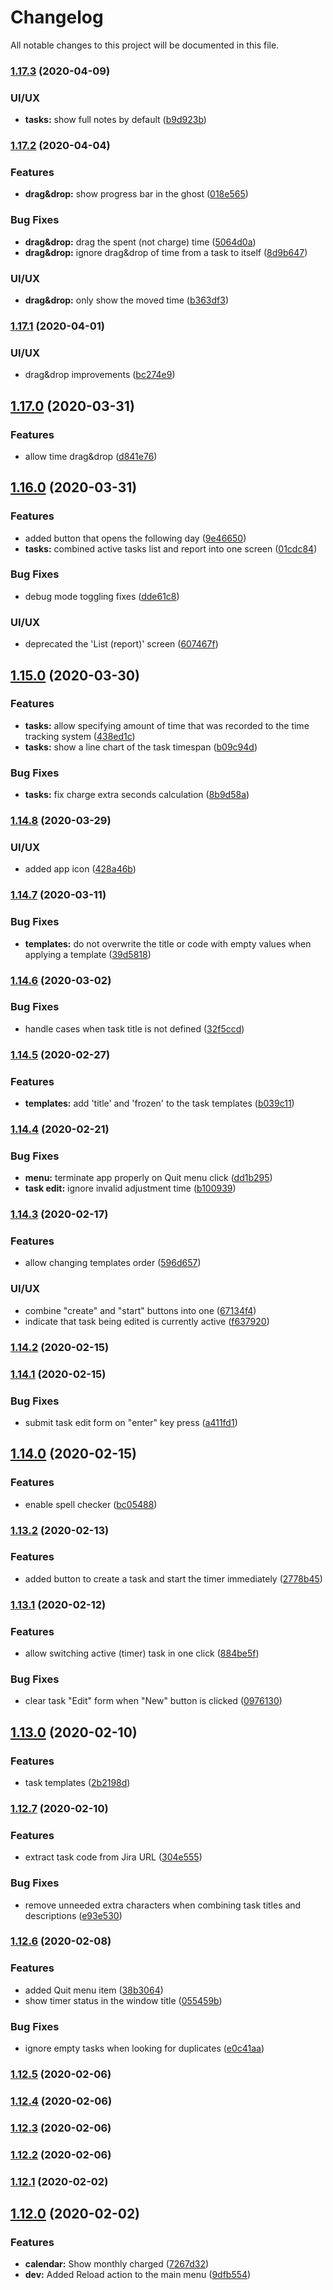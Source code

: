 # Changelog

All notable changes to this project will be documented in this file.

### [1.17.3](https://github.com/dmitrijs/WorkLogIfy/compare/v1.17.2...v1.17.3) (2020-04-09)


### UI/UX

* **tasks:** show full notes by default ([b9d923b](https://github.com/dmitrijs/WorkLogIfy/commit/b9d923ba3b248bf2ce3f1ca5286345793fb9c603))

### [1.17.2](https://github.com/dmitrijs/WorkLogIfy/compare/v1.17.1...v1.17.2) (2020-04-04)


### Features

* **drag&drop:** show progress bar in the ghost ([018e565](https://github.com/dmitrijs/WorkLogIfy/commit/018e565241a4c52ce2b376ade15b7b18ff71c82e))


### Bug Fixes

* **drag&drop:** drag the spent (not charge) time ([5064d0a](https://github.com/dmitrijs/WorkLogIfy/commit/5064d0af360063281f93dbdcdea3b3091684c229))
* **drag&drop:** ignore drag&drop of time from a task to itself ([8d9b647](https://github.com/dmitrijs/WorkLogIfy/commit/8d9b6473166d507801d0be7d254867f13d1f0a3c))


### UI/UX

* **drag&drop:** only show the moved time ([b363df3](https://github.com/dmitrijs/WorkLogIfy/commit/b363df3cb0989cac11b73ce5d8d2323401451362))

### [1.17.1](https://github.com/dmitrijs/WorkLogIfy/compare/v1.17.0...v1.17.1) (2020-04-01)


### UI/UX

* drag&drop improvements ([bc274e9](https://github.com/dmitrijs/WorkLogIfy/commit/bc274e9f12a15c396cd66dacbdab79ee2298203c))

## [1.17.0](https://github.com/dmitrijs/WorkLogIfy/compare/v1.16.0...v1.17.0) (2020-03-31)


### Features

* allow time drag&drop ([d841e76](https://github.com/dmitrijs/WorkLogIfy/commit/d841e761a890ed6556373634c3c7c25cf63859ca))

## [1.16.0](https://github.com/dmitrijs/WorkLogIfy/compare/v1.15.0...v1.16.0) (2020-03-31)


### Features

* added button that opens the following day ([9e46650](https://github.com/dmitrijs/WorkLogIfy/commit/9e46650fcc71b185813036f1df9258f379ded4b5))
* **tasks:** combined active tasks list and report into one screen ([01cdc84](https://github.com/dmitrijs/WorkLogIfy/commit/01cdc84aa67a7f6a9a58461309ec5351930a5f53))


### Bug Fixes

* debug mode toggling fixes ([dde61c8](https://github.com/dmitrijs/WorkLogIfy/commit/dde61c85ad6137c6fa6ba6de3314b8c70b38aa6a))


### UI/UX

* deprecated the 'List (report)' screen ([607467f](https://github.com/dmitrijs/WorkLogIfy/commit/607467fafd4e41463d3be6219f93451f64cfb0ab))

## [1.15.0](https://github.com/dmitrijs/WorkLogIfy/compare/v1.14.8...v1.15.0) (2020-03-30)


### Features

* **tasks:** allow specifying amount of time that was recorded to the time tracking system ([438ed1c](https://github.com/dmitrijs/WorkLogIfy/commit/438ed1c98e3d6812a54ddd22040e3890d83d7ace))
* **tasks:** show a line chart of the task timespan ([b09c94d](https://github.com/dmitrijs/WorkLogIfy/commit/b09c94df3ed1f53c872ff27e7e0a48d5ce1305eb))


### Bug Fixes

* **tasks:** fix charge extra seconds calculation ([8b9d58a](https://github.com/dmitrijs/WorkLogIfy/commit/8b9d58ac921e9db2804cc1dfd939273c34334ad5))

### [1.14.8](https://github.com/dmitrijs/WorkLogIfy/compare/v1.14.7...v1.14.8) (2020-03-29)


### UI/UX

* added app icon ([428a46b](https://github.com/dmitrijs/WorkLogIfy/commit/428a46bcd5eafb528bc839f9010f53eb1335f81b))

### [1.14.7](https://github.com/dmitrijs/WorkLogIfy/compare/v1.14.6...v1.14.7) (2020-03-11)


### Bug Fixes

* **templates:** do not overwrite the title or code with empty values when applying a template ([39d5818](https://github.com/dmitrijs/WorkLogIfy/commit/39d5818461db09d81d0669b879bc13e2a641afc6))

### [1.14.6](https://github.com/dmitrijs/WorkLogIfy/compare/v1.14.5...v1.14.6) (2020-03-02)


### Bug Fixes

* handle cases when task title is not defined ([32f5ccd](https://github.com/dmitrijs/WorkLogIfy/commit/32f5ccd21ae8819315e6ba0c0fcab7e4dc048859))

### [1.14.5](https://github.com/dmitrijs/WorkLogIfy/compare/v1.14.4...v1.14.5) (2020-02-27)


### Features

* **templates:** add 'title' and 'frozen' to the task templates ([b039c11](https://github.com/dmitrijs/WorkLogIfy/commit/b039c1102ac62a4c405fe6dccfb32ff881002483))

### [1.14.4](https://github.com/dmitrijs/WorkLogIfy/compare/v1.14.3...v1.14.4) (2020-02-21)


### Bug Fixes

* **menu:** terminate app properly on Quit menu click ([dd1b295](https://github.com/dmitrijs/WorkLogIfy/commit/dd1b295ea5c922b3580811f0ab23c4319babe109))
* **task edit:** ignore invalid adjustment time ([b100939](https://github.com/dmitrijs/WorkLogIfy/commit/b1009398c9f6eeda3f5277c13a1be3b1ce314ed5))

### [1.14.3](https://github.com/dmitrijs/WorkLogIfy/compare/v1.14.2...v1.14.3) (2020-02-17)


### Features

* allow changing templates order ([596d657](https://github.com/dmitrijs/WorkLogIfy/commit/596d657d2b22ed46a438b02f9f7b8b1a37b207c7))


### UI/UX

* combine "create" and "start" buttons into one ([67134f4](https://github.com/dmitrijs/WorkLogIfy/commit/67134f48a6fa99f35faca45f895ea8ea5137d1e5))
* indicate that task being edited is currently active ([f637920](https://github.com/dmitrijs/WorkLogIfy/commit/f637920b73bdf53df132443f9d5aff6d028623ad))

### [1.14.2](https://github.com/dmitrijs/WorkLogIfy/compare/v1.14.1...v1.14.2) (2020-02-15)

### [1.14.1](https://github.com/dmitrijs/WorkLogIfy/compare/v1.14.0...v1.14.1) (2020-02-15)


### Bug Fixes

* submit task edit form on "enter" key press ([a411fd1](https://github.com/dmitrijs/WorkLogIfy/commit/a411fd15846520b6501e9da5ea18be30fa970b32))

## [1.14.0](https://github.com/dmitrijs/WorkLogIfy/compare/v1.13.2...v1.14.0) (2020-02-15)


### Features

* enable spell checker ([bc05488](https://github.com/dmitrijs/WorkLogIfy/commit/bc054887fbf8f78085b3c5447ad576161a857a80))

### [1.13.2](https://github.com/dmitrijs/WorkLogIfy/compare/v1.13.1...v1.13.2) (2020-02-13)


### Features

* added button to create a task and start the timer immediately ([2778b45](https://github.com/dmitrijs/WorkLogIfy/commit/2778b454630b14a34d9fe3f07b9016779072f7f8))

### [1.13.1](https://github.com/dmitrijs/WorkLogIfy/compare/v1.13.0...v1.13.1) (2020-02-12)


### Features

* allow switching active (timer) task in one click ([884be5f](https://github.com/dmitrijs/WorkLogIfy/commit/884be5f65b95c564698693d6e4ae9d9c17dcd590))


### Bug Fixes

* clear task "Edit" form when "New" button is clicked ([0976130](https://github.com/dmitrijs/WorkLogIfy/commit/09761303028e29bc6375c3860199b856924fa9d3))

## [1.13.0](https://github.com/dmitrijs/WorkLogIfy/compare/v1.12.7...v1.13.0) (2020-02-10)


### Features

* task templates ([2b2198d](https://github.com/dmitrijs/WorkLogIfy/commit/2b2198dd0e60b124316eea3d093585a43db21602))

### [1.12.7](https://github.com/dmitrijs/WorkLogIfy/compare/v1.12.6...v1.12.7) (2020-02-10)


### Features

* extract task code from Jira URL ([304e555](https://github.com/dmitrijs/WorkLogIfy/commit/304e5551a50aaf301a78ff421f2195dfd30b33ed))


### Bug Fixes

* remove unneeded extra characters when combining task titles and descriptions ([e93e530](https://github.com/dmitrijs/WorkLogIfy/commit/e93e530ec687f0774556afdd1025f809a6589b21))

### [1.12.6](https://github.com/dmitrijs/WorkLogIfy/compare/v1.12.5...v1.12.6) (2020-02-08)


### Features

* added Quit menu item ([38b3064](https://github.com/dmitrijs/WorkLogIfy/commit/38b30649cc4bcd5e6665c2fc043e67b625052821))
* show timer status in the window title ([055459b](https://github.com/dmitrijs/WorkLogIfy/commit/055459b26534aeb8a3909ab66ebbb987f5b0c909))


### Bug Fixes

* ignore empty tasks when looking for duplicates ([e0c41aa](https://github.com/dmitrijs/WorkLogIfy/commit/e0c41aad3a059e13af871f41c840442a39d921cd))

### [1.12.5](https://github.com/dmitrijs/WorkLogIfy/compare/v1.12.4...v1.12.5) (2020-02-06)

### [1.12.4](https://github.com/dmitrijs/WorkLogIfy/compare/v1.12.3...v1.12.4) (2020-02-06)

### [1.12.3](https://github.com/dmitrijs/WorkLogIfy/compare/v1.12.2...v1.12.3) (2020-02-06)

### [1.12.2](https://github.com/dmitrijs/WorkLogIfy/compare/v1.12.1...v1.12.2) (2020-02-06)

### [1.12.1](https://github.com/dmitrijs/WorkLogIfy/compare/v1.12.0...v1.12.1) (2020-02-02)

## [1.12.0](https://github.com/dmitrijs/WorkLogIfy/compare/v1.11.0...v1.12.0) (2020-02-02)


### Features

* **calendar:** Show monthly charged ([7267d32](https://github.com/dmitrijs/WorkLogIfy/commit/7267d32b164fb32f3193dbca3c37a63dc6986f29))
* **dev:** Added Reload action to the main menu ([9dfb554](https://github.com/dmitrijs/WorkLogIfy/commit/9dfb554f9b6fbc1a5458c9867dbb0a0a256928b3))
